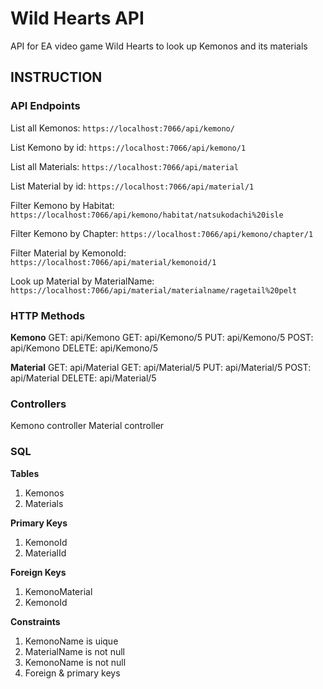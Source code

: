 # Wild Hearts API
API for EA video game Wild Hearts to look up Kemonos and its materials

## INSTRUCTION

### API Endpoints

List all Kemonos:
```https://localhost:7066/api/kemono/```

List Kemono by id:
```https://localhost:7066/api/kemono/1```

List all Materials:
```https://localhost:7066/api/material```

List Material by id:
```https://localhost:7066/api/material/1```

Filter Kemono by Habitat:
```https://localhost:7066/api/kemono/habitat/natsukodachi%20isle``` 

Filter Kemono by Chapter:
```https://localhost:7066/api/kemono/chapter/1``` 

Filter Material by KemonoId:
```https://localhost:7066/api/material/kemonoid/1``` 

Look up Material by MaterialName:
```https://localhost:7066/api/material/materialname/ragetail%20pelt``` 


### HTTP Methods

**Kemono**
GET: api/Kemono
GET: api/Kemono/5
PUT: api/Kemono/5
POST: api/Kemono
DELETE: api/Kemono/5

**Material**
GET: api/Material
GET: api/Material/5
PUT: api/Material/5
POST: api/Material
DELETE: api/Material/5

### Controllers
Kemono controller
Material controller

### SQL

**Tables**
1. Kemonos
2. Materials

**Primary Keys**
1. KemonoId
2. MaterialId

**Foreign Keys**
1. KemonoMaterial
2. KemonoId

**Constraints**
1. KemonoName is uique
2. MaterialName is not null
3. KemonoName is not null
4. Foreign & primary keys

